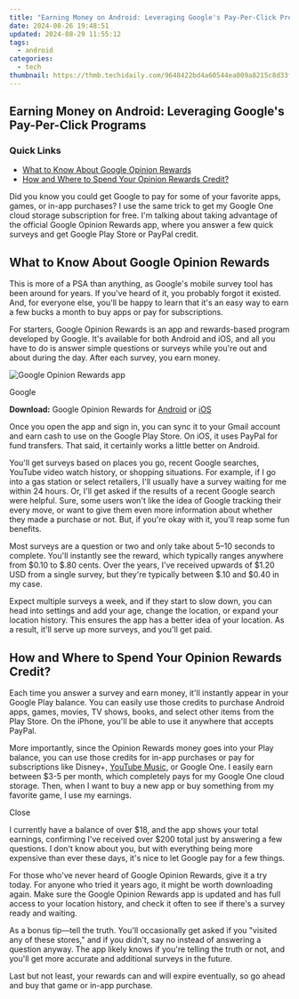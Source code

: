 ```yaml
---
title: "Earning Money on Android: Leveraging Google's Pay-Per-Click Programs"
date: 2024-08-26 19:48:51
updated: 2024-08-29 11:55:12
tags:
  - android
categories:
  - tech
thumbnail: https://thmb.techidaily.com/9648422bd4a60544ea009a8215c8d33f0ea36e37be4db7347e6bdc7775fbd6e2.jpg
---
```


## Earning Money on Android: Leveraging Google's Pay-Per-Click Programs

### Quick Links

* [What to Know About Google Opinion Rewards](https://howto.techidaily.com/how-to-resolve-tecno-pop-7-pro-screen-not-working-drfone-by-drfone-fix-android-problems-fix-android-problems/)
* [How and Where to Spend Your Opinion Rewards Credit?](https://fox-hovers.techidaily.com/new-tripod-triumphs-unbeatable-stability-for-phones-for-2024/)

 Did you know you could get Google to pay for some of your favorite apps, games, or in-app purchases? I use the same trick to get my Google One cloud storage subscription for free. I'm talking about taking advantage of the official Google Opinion Rewards app, where you answer a few quick surveys and get Google Play Store or PayPal credit.

##  What to Know About Google Opinion Rewards

 This is more of a PSA than anything, as Google's mobile survey tool has been around for years. If you've heard of it, you probably forgot it existed. And, for everyone else, you'll be happy to learn that it's an easy way to earn a few bucks a month to buy apps or pay for subscriptions.

 For starters, Google Opinion Rewards is an app and rewards-based program developed by Google. It's available for both Android and iOS, and all you have to do is answer simple questions or surveys while you're out and about during the day. After each survey, you earn money.

![Google Opinion Rewards app](https://static1.howtogeekimages.com/wordpress/wp-content/uploads/2024/08/google-rewards.jpg) 

Google

**Download:** Google Opinion Rewards for [Android](https://www.anrdoezrs.net/links/3607085/type/dlg/sid/UUhtgUeUpU2004477/https://play.google.com/store/apps/details?id=com.google.android.apps.paidtasks&hl=en%5FUS) or [iOS](http://apps.apple.com/us/app/google-opinion-rewards/id1227019728) 

 Once you open the app and sign in, you can sync it to your Gmail account and earn cash to use on the Google Play Store. On iOS, it uses PayPal for fund transfers. That said, it certainly works a little better on Android.

 You'll get surveys based on places you go, recent Google searches, YouTube video watch history, or shopping situations. For example, if I go into a gas station or select retailers, I'll usually have a survey waiting for me within 24 hours. Or, I'll get asked if the results of a recent Google search were helpful. Sure, some users won't like the idea of Google tracking their every move, or want to give them even more information about whether they made a purchase or not. But, if you're okay with it, you'll reap some fun benefits.

 Most surveys are a question or two and only take about 5–10 seconds to complete. You'll instantly see the reward, which typically ranges anywhere from $0.10 to $.80 cents. Over the years, I've received upwards of $1.20 USD from a single survey, but they're typically between $.10 and $0.40 in my case.

 Expect multiple surveys a week, and if they start to slow down, you can head into settings and add your age, change the location, or expand your location history. This ensures the app has a better idea of your location. As a result, it'll serve up more surveys, and you'll get paid.

##  How and Where to Spend Your Opinion Rewards Credit?

 Each time you answer a survey and earn money, it'll instantly appear in your Google Play balance. You can easily use those credits to purchase Android apps, games, movies, TV shows, books, and select other items from the Play Store. On the iPhone, you'll be able to use it anywhere that accepts PayPal.

 More importantly, since the Opinion Rewards money goes into your Play balance, you can use those credits for in-app purchases or pay for subscriptions like Disney+, [YouTube Music](https://fox-cloud.techidaily.com/updated-mastering-overloaded-tiktok-saves-a-guide-to-editing-and-streamlining/), or Google One. I easily earn between $3-5 per month, which completely pays for my Google One cloud storage. Then, when I want to buy a new app or buy something from my favorite game, I use my earnings.

Close 

 I currently have a balance of over $18, and the app shows your total earnings, confirming I've received over $200 total just by answering a few questions. I don't know about you, but with everything being more expensive than ever these days, it's nice to let Google pay for a few things.

 For those who've never heard of Google Opinion Rewards, give it a try today. For anyone who tried it years ago, it might be worth downloading again. Make sure the Google Opinion Rewards app is updated and has full access to your location history, and check it often to see if there's a survey ready and waiting.

 As a bonus tip—tell the truth. You'll occasionally get asked if you "visited any of these stores," and if you didn't, say no instead of answering a question anyway. The app likely knows if you're telling the truth or not, and you'll get more accurate and additional surveys in the future.

 Last but not least, your rewards can and will expire eventually, so go ahead and buy that game or in-app purchase.

<ins class="adsbygoogle"
     style="display:block"
     data-ad-format="autorelaxed"
     data-ad-client="ca-pub-7571918770474297"
     data-ad-slot="1223367746"></ins>



<ins class="adsbygoogle"
     style="display:block"
     data-ad-client="ca-pub-7571918770474297"
     data-ad-slot="8358498916"
     data-ad-format="auto"
     data-full-width-responsive="true"></ins>
